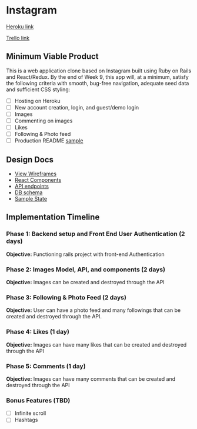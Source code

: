 # Instagram

[Heroku link][heroku]

[Trello link][trello]

[heroku]: http://instagramme-app.herokuapp.com/
[trello]: https://trello.com/b/OanrM1AL/instagramme

## Minimum Viable Product

This is a web application clone based on Instagram built using Ruby on Rails
and React/Redux.  By the end of Week 9, this app will, at a minimum, satisfy the
following criteria with smooth, bug-free navigation, adequate seed data and
sufficient CSS styling:

- [ ] Hosting on Heroku
- [ ] New account creation, login, and guest/demo login
- [ ] Images
- [ ] Commenting on images
- [ ] Likes
- [ ] Following & Photo feed
- [ ] Production README [sample](docs/production_readme.md)

## Design Docs
* [View Wireframes][wireframes]
* [React Components][components]
* [API endpoints][api-endpoints]
* [DB schema][schema]
* [Sample State][sample-state]

[wireframes]: ./wireframes
[components]: ./component-hierarchy.md
[sample-state]: ./sample-state.md
[api-endpoints]: ./api-endpoints.md
[schema]: ./schema.md

## Implementation Timeline

### Phase 1: Backend setup and Front End User Authentication (2 days)

**Objective:** Functioning rails project with front-end Authentication

### Phase 2: Images Model, API, and components (2 days)

**Objective:** Images can be created and destroyed through the API

### Phase 3: Following & Photo Feed (2 days)

**Objective:** User can have a photo feed and many followings that can be created and destroyed through the API.


### Phase 4: Likes (1 day)

**Objective:** Images can have many likes that can be created and destroyed through the API

### Phase 5: Comments (1 day)

**Objective:** Images can have many comments that can be created and destroyed through the API



### Bonus Features (TBD)
- [ ] Infinite scroll
- [ ] Hashtags
